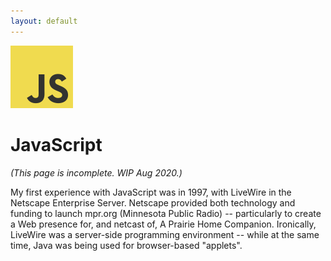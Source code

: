 ```yaml
---
layout: default
---
```


![JavaScript](../img/small-logo-100px-javascript.png)

# JavaScript

_(This page is incomplete. WIP Aug 2020.)_

My first experience with JavaScript was in 1997, with LiveWire in the Netscape Enterprise Server. Netscape provided both technology and funding to launch mpr.org (Minnesota Public Radio) -- particularly to create a Web presence for, and netcast of, A Prairie Home Companion. Ironically, LiveWire was a server-side programming environment -- while at the same time, Java was being used for browser-based "applets".

